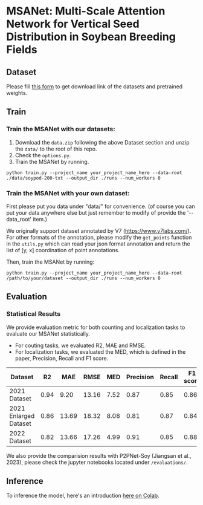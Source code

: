 # MSANet: Multi-Scale Attention Network for Vertical Seed Distribution in Soybean Breeding Fields

## Dataset
Please fill [this form](https://forms.gle/bKRyYLoW7AEC2mQC7) to get download link of the datasets and pretrained weights.

## Train
### Train the MSANet with our datasets:

1. Download the `data.zip` following the above Dataset section and unzip the `data/` to the root of this repo.
2. Check the `options.py`.
3. Train the MSANet by running.
```
python train.py --project_name your_project_name_here --data-root ./data/soypod-200-txt --output_dir ./runs --num_workers 0
```

### Train the MSANet with your own dataset:

First please put you data under "data/" for convenience. (of course you can put your data anywhere else but just remember to modify of provide the '--data_root' item.)

We originally support dataset annotated by V7 (https://www.v7labs.com/). For other formats of the annotation, please modify the `get_points` function in the `utils.py` which can read your json format annotation and return the list of [y, x] coordination of point annotations.

Then, train the MSANet by running:
```
python train.py --project_name your_project_name_here --data-root /path/to/your/dataset --output_dir ./runs --num_workers 0
```

## Evaluation
### Statistical Results
We provide evaluation metric for both counting and localization tasks to evaluate our MSANet statistically.

- For couting tasks, we evaluated R2, MAE and RMSE.
- For localization tasks, we evaluated the MED, which is defined in the paper, Precision, Recall and F1 score.

| Dataset | R2 | MAE | RMSE | MED | Precision | Recall | F1 score |
| --      | -- | --- | ---- | --- | --------- | ------ | -------- |
| 2021 Dataset | 0.94 | 9.20 | 13.16 | 7.52 | 0.87 | 0.85 | 0.86 |
| 2021 Enlarged Dataset | 0.86 | 13.69 | 18.32 | 8.08 | 0.81 | 0.87 | 0.84 |
| 2022 Dataset | 0.82 | 13.66 | 17.26 | 4.99 | 0.91 | 0.85 | 0.88 |

We also provide the comparision results with P2PNet-Soy (Jiangsan et al., 2023), please check the jupyter notebooks located under `/evaluations/`.


## Inference
To inference the model, here's an introduction [here on Colab](https://colab.research.google.com/drive/1idp0hIjD1JUTOiukibZl9BQ3GsQy1oND?usp=sharing).
